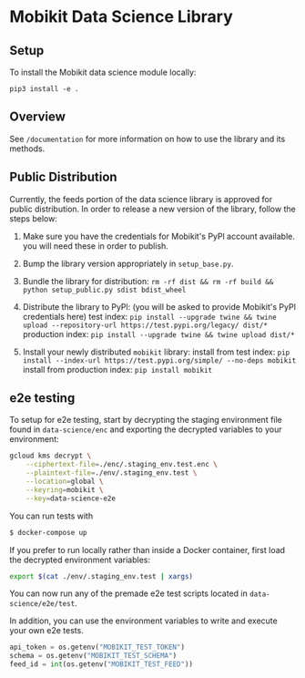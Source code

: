 # Mobikit Data Science Library

## Setup

To install the Mobikit data science module locally:

```
pip3 install -e .
```

## Overview

See `/documentation` for more information on how to use the library and its methods.

## Public Distribution

Currently, the feeds portion of the data science library is approved for public distribution. In order to release a new version of the library, follow the steps below:

1. Make sure you have the credentials for Mobikit's PyPl account available. you will need these in order to publish.

2. Bump the library version appropriately in `setup_base.py`.

3. Bundle the library for distribution:
   `rm -rf dist && rm -rf build && python setup_public.py sdist bdist_wheel`

4. Distribute the library to PyPl: (you will be asked to provide Mobikit's PyPl credentials here)
   test index: `pip install --upgrade twine && twine upload --repository-url https://test.pypi.org/legacy/ dist/*`
   production index: `pip install --upgrade twine && twine upload dist/*`

5. Install your newly distributed `mobikit` library:
   install from test index: `pip install --index-url https://test.pypi.org/simple/ --no-deps mobikit`
   install from production index: `pip install mobikit`

## e2e testing

To setup for e2e testing, start by decrypting the staging environment file found in `data-science/enc` and exporting the decrypted variables to your environment:

```sh
gcloud kms decrypt \
    --ciphertext-file=./enc/.staging_env.test.enc \
    --plaintext-file=./env/.staging_env.test \
    --location=global \
    --keyring=mobikit \
    --key=data-science-e2e
```

You can run tests with

```sh
$ docker-compose up
```

If you prefer to run locally rather than inside a Docker container,
first load the decrypted environment variables:

```sh
export $(cat ./env/.staging_env.test | xargs)
```

You can now run any of the premade e2e test scripts located in `data-science/e2e/test`.

In addition, you can use the environment variables to write and execute your own e2e tests.

```python
api_token = os.getenv("MOBIKIT_TEST_TOKEN")
schema = os.getenv("MOBIKIT_TEST_SCHEMA")
feed_id = int(os.getenv("MOBIKIT_TEST_FEED"))
```
